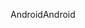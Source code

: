 <span data-ttu-id="59f05-101">Android</span><span class="sxs-lookup"><span data-stu-id="59f05-101">Android</span></span>